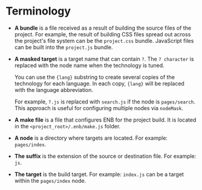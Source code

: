 # Terminology

* **A bundle** is a file received as a result of building the source files of the project.
For example, the result of building CSS files spread out across the project's file system can be the `project.css` bundle. JavaScript files can be built into the `project.js` bundle.

* **A masked target** is a target name that can contain ` ? `. The `? character` is replaced with the node name when the technology is tuned.

   You can use the `{lang}` substring to create several copies of the technology for each language. In each copy, `{lang}` will be replaced with the language abbreviation.

   For example, `?.js` is replaced with `search.js` if the node is `pages/search`. This approach is useful for configuring multiple nodes via `nodeMask`.

* **A make file** is a file that configures ENB for the project build. It is located in the `<project_root>/.enb/make.js` folder.

* **A node** is a directory where targets are located. For example: `pages/index`.

* **The suffix** is the extension of the source or destination file. For example: `js`.

* **The target** is the build target. For example: `index.js` can be a target within the `pages/index` node.
